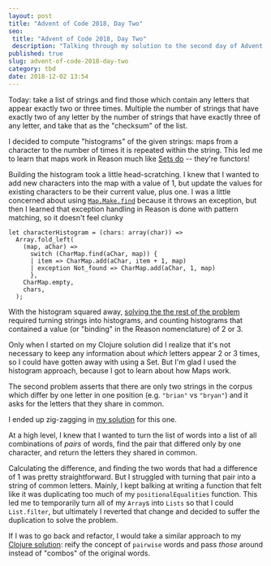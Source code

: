 ```yaml
---
layout: post
title: "Advent of Code 2018, Day Two"
seo:
 title: "Advent of Code 2018, Day Two"
 description: "Talking through my solution to the second day of Advent of Code 2018"
published: true
slug: advent-of-code-2018-day-two
category: tbd
date: 2018-12-02 13:54
---
```


Today: take a list of strings and find those which contain any letters that appear exactly two or three times.
Multiple the number of strings that have exactly two of any letter by the number of strings that have exactly three of any letter, and take that as the "checksum" of the list.

I decided to compute "histograms" of the given strings: maps from a character to the number of times it is repeated within the string.
This led me to learn that maps work in Reason much like [Sets do][yesterday] -- they're functors!

Building the histogram took a little head-scratching.
I knew that I wanted to add new characters into the map with a value of 1, but update the values for existing characters to be their current value, plus one.
I was a little concerned about using [`Map.Make.find`][find] because it throws an exception, but then I learned that exception handling in Reason is done with pattern matching, so it doesn't feel clunky

```reason
let characterHistogram = (chars: array(char)) =>
  Array.fold_left(
    (map, aChar) =>
      switch (CharMap.find(aChar, map)) {
      | item => CharMap.add(aChar, item + 1, map)
      | exception Not_found => CharMap.add(aChar, 1, map)
      },
    CharMap.empty,
    chars,
  );
```

With the histogram squared away, [solving the the rest of the problem][firstsol] required turning strings into histograms, and counting histograms that contained a value (or "binding" in the Reason nomenclature) of 2 or 3.

Only when I started on my Clojure solution did I realize that it's not necessary to keep any information about _which_ letters appear 2 or 3 times, so I could have gotten away with using a Set.
But I'm glad I used the histogram approach, because I got to learn about how Maps work.

The second problem asserts that there are only two strings in the corpus which differ by one letter in one position (e.g. `"brian"` vs `"bryan"`) and it asks for the letters that they share in common.

I ended up zig-zagging in [my solution][secondsol] for this one.

At a high level, I knew that I wanted to turn the list of words into a list of all combinations of _pairs_ of words, find the pair that differed only by one character, and return the letters they shared in common.

Calculating the difference, and finding the two words that had a difference of 1 was pretty straightforward.
But I struggled with turning that pair into a string of common letters.
Mainly, I kept balking at writing a function that felt like it was duplicating too much of my `positionalEqualities` function.
This led me to temporarily turn all of my `Array`s into `Lists` so that I could `List.filter`, but ultimately I reverted that change and decided to suffer the duplication to solve the problem.

If I was to go back and refactor, I would take a similar approach to my [Clojure solution][clj]: reify the concept of `pairwise` words and pass _those_ around instead of "combos" of the original words.

[find]: https://reasonml.github.io/api/Map.Make.html#VALfind
[yesterday]: /advent-of-code-2018-day-one/
[firstsol]: https://github.com/bcobb/advent-of-code-2018/blob/0c4d587b38cdd053f6c7e2d0995e8e4e6ad4c2f8/src/reason/Two.re
[secondsol]: https://github.com/bcobb/advent-of-code-2018/blob/9c83ba0cec34170a02cf17ebd51ad4e1105347a0/src/reason/Two.re
[clj]: https://github.com/bcobb/advent-of-code-2018/blob/8f2fa8e76ea655eef253d13a153872cf4629306b/src/clj/two.clj
